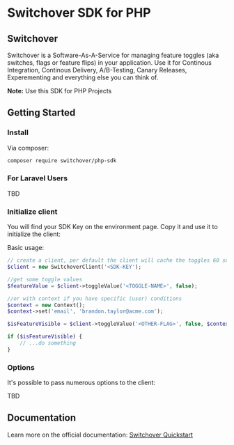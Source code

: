 # Switchover SDK for PHP

## Switchover

Switchover is a Software-As-A-Service for managing feature toggles (aka switches, flags or feature flips) in your application. Use it for Continous Integration, Continous Delivery, A/B-Testing, Canary Releases, Experementing and everything else you can think of.

__Note:__
Use this SDK for PHP Projects

## Getting Started


### Install

Via composer:

```bash
composer require switchover/php-sdk
```

### For Laravel Users

TBD


### Initialize client

You will find your SDK Key on the environment page. Copy it and use it to initialize the client:

Basic usage:

```php
// create a client, per default the client will cache the toggles 60 seconds
$client = new SwitchoverClient('<SDK-KEY');

//get some toggle values
$featureValue = $client->toggleValue('<TOGGLE-NAME>', false);

//or with context if you have specific (user) conditions
$context = new Context();
$context->set('email', 'brandon.taylor@acme.com');

$isFeatureVisible = $client->toggleValue('<OTHER-FLAG>', false, $context);

if ($isFeatureVisible) {
    // ...do something
}
```

### Options

It's possible to pass numerous options to the client:

TBD



## Documentation

Learn more on the official documentation: <a href="https://support.switch-over.io/docs/quick-primer">Switchover Quickstart</a>







